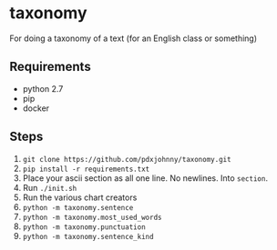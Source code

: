 # taxonomy
For doing a taxonomy of a text (for an English class or something)

Requirements
---
* python 2.7
* pip
* docker

Steps
---
1. `git clone https://github.com/pdxjohnny/taxonomy.git`
2. `pip install -r requirements.txt`
3. Place your ascii section as all one line. No newlines. Into `section`.
4. Run `./init.sh`
5. Run the various chart creators
  1. `python -m taxonomy.sentence`
  2. `python -m taxonomy.most_used_words`
  3. `python -m taxonomy.punctuation`
  4. `python -m taxonomy.sentence_kind`

